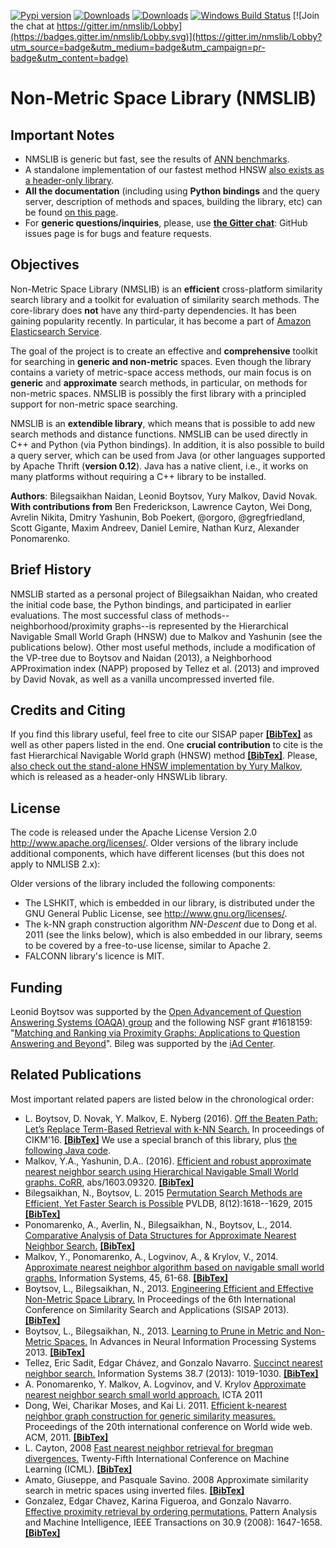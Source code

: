 [![Pypi version](https://img.shields.io/pypi/v/nmslib.svg)](http://pypi.python.org/pypi/nmslib)
[![Downloads](https://pepy.tech/badge/nmslib)](https://pepy.tech/project/nmslib)
[![Downloads](https://pepy.tech/badge/nmslib/month)](https://pepy.tech/project/nmslib)
[![Windows Build Status](https://ci.appveyor.com/api/projects/status/wd63b9doe7xco81t/branch/master?svg=true)](https://ci.appveyor.com/project/searchivarius/nmslib)
[![Join the chat at https://gitter.im/nmslib/Lobby](https://badges.gitter.im/nmslib/Lobby.svg)](https://gitter.im/nmslib/Lobby?utm_source=badge&utm_medium=badge&utm_campaign=pr-badge&utm_content=badge)

# Non-Metric Space Library (NMSLIB) 

## Important Notes

* NMSLIB is generic but fast, see the results of [ANN benchmarks](https://github.com/erikbern/ann-benchmarks).
* A standalone implementation of our fastest method HNSW [also exists as a header-only library](https://github.com/nmslib/hnswlib).
* **All the documentation** (including using **Python bindings** and the query server, description of methods and spaces, building the library, etc) can be found [on this page](/manual/README.md).
* For **generic questions/inquiries**, please, use [**the Gitter chat**](https://gitter.im/nmslib/Lobby?utm_source=badge&utm_medium=badge&utm_campaign=pr-badge&utm_content=badge): GitHub issues page is for bugs and feature requests.

## Objectives

Non-Metric Space Library (NMSLIB) is an **efficient** cross-platform similarity search library and a toolkit for evaluation of similarity search methods. The core-library does **not** have any third-party dependencies. It has been gaining popularity recently. In particular, it has become a part of [Amazon Elasticsearch Service](https://aws.amazon.com/about-aws/whats-new/2020/03/build-k-nearest-neighbor-similarity-search-engine-with-amazon-elasticsearch-service/).

The goal of the project is to create an effective and **comprehensive** toolkit for searching in **generic and non-metric** spaces.
Even though the library contains a variety of metric-space access methods,
our main focus is on **generic** and **approximate** search methods,
in particular, on methods for non-metric spaces.
NMSLIB is possibly the first library with a principled support for non-metric space searching.

NMSLIB is an **extendible library**, which means that is possible to add new search methods and distance functions. NMSLIB can be used directly in C++ and Python (via Python bindings). In addition, it is also possible to build a query server, which can be used from Java (or other languages supported by Apache Thrift (**version 0.12**). Java has a native client, i.e., it works on many platforms without requiring a C++ library to be installed.

**Authors**: Bilegsaikhan Naidan, Leonid Boytsov, Yury Malkov, David Novak. **With contributions from** Ben Frederickson, Lawrence Cayton, Wei Dong, Avrelin Nikita, Dmitry Yashunin, Bob Poekert, @orgoro, @gregfriedland, 
Scott Gigante, Maxim Andreev, Daniel Lemire, Nathan Kurz, Alexander Ponomarenko.

## Brief History

NMSLIB started as a personal project of Bilegsaikhan Naidan, who created the initial code base, the Python bindings,
and participated in earlier evaluations. 
The most successful class of methods--neighborhood/proximity graphs--is represented by the Hierarchical Navigable Small World Graph (HNSW) due to Malkov and Yashunin (see the publications below). Other most useful methods, include a modification of the VP-tree due to Boytsov and Naidan (2013), a Neighborhood APProximation index (NAPP) proposed by Tellez et al. (2013) and improved by David Novak, as well as a vanilla uncompressed inverted file.


## Credits and Citing

If you find this library useful, feel free to cite our SISAP paper [**[BibTex]**](http://dblp.uni-trier.de/rec/bibtex/conf/sisap/BoytsovN13) as well as other papers listed in the end. One **crucial contribution** to cite is the fast Hierarchical Navigable World graph (HNSW) method [**[BibTex]**](https://dblp.uni-trier.de/rec/bibtex/journals/corr/MalkovY16). Please, [also check out the stand-alone HNSW implementation by Yury Malkov](https://github.com/nmslib/hnswlib), which is released as a header-only HNSWLib library.

## License

The code is released under the Apache License Version 2.0 http://www.apache.org/licenses/. 
Older versions of the library include additional components, which have different licenses (but this does not apply to NMLISB 2.x):

Older versions of the library included the following components:
* The LSHKIT, which is embedded in our library, is distributed under the GNU General Public License, see http://www.gnu.org/licenses/. 
* The k-NN graph construction algorithm *NN-Descent* due to Dong et al. 2011 (see the links below), which is also embedded in our library, seems to be covered by a free-to-use license, similar to Apache 2.
* FALCONN library's licence is MIT.

## Funding

Leonid Boytsov was supported by the [Open Advancement of Question Answering Systems (OAQA) group](https://github.com/oaqa) and the following NSF grant #1618159: "[Matching and Ranking via Proximity Graphs: Applications to Question Answering and Beyond](https://www.nsf.gov/awardsearch/showAward?AWD_ID=1618159&HistoricalAwards=false)". Bileg was supported by the [iAd Center](https://web.archive.org/web/20160306011711/http://www.iad-center.com/).

## Related Publications

Most important related papers are listed below in the chronological order: 
* L. Boytsov, D. Novak, Y. Malkov, E. Nyberg  (2016). [Off the Beaten Path: Let’s Replace Term-Based Retrieval
with k-NN Search.](http://boytsov.info/pubs/cikm2016.pdf) In proceedings of CIKM'16. [**[BibTex]**](http://dblp.uni-trier.de/rec/bibtex/conf/cikm/BoytsovNMN16) We use a special branch of this library, plus [the following Java code](https://github.com/oaqa/knn4qa/tree/cikm2016).
* Malkov, Y.A., Yashunin, D.A.. (2016). [Efficient and robust approximate nearest neighbor search using Hierarchical Navigable Small World graphs. CoRR](http://arxiv.org/abs/1603.09320), abs/1603.09320. [**[BibTex]**](http://adsabs.harvard.edu/cgi-bin/nph-bib_query?bibcode=2016arXiv160309320M&data_type=BIBTEX&db_key=PRE&nocookieset=1)
* Bilegsaikhan, N., Boytsov, L. 2015 [Permutation Search Methods are Efficient, Yet Faster Search is Possible](http://boytsov.info/pubs/p2332-naidan-arxiv.pdf) PVLDB, 8(12):1618--1629, 2015 [**[BibTex]**](http://dblp.uni-trier.de/rec/bibtex/journals/corr/NaidanBN15)
* Ponomarenko, A., Averlin, N., Bilegsaikhan, N., Boytsov, L., 2014. [Comparative Analysis of Data Structures for Approximate Nearest Neighbor Search.](http://boytsov.info/pubs/da2014.pdf) [**[BibTex]**](http://scholar.google.com/scholar.bib?q=info:yOjNiT2Ql4AJ:scholar.google.com/&output=citation&hl=en&ct=citation&cd=0)
* Malkov, Y., Ponomarenko, A., Logvinov, A., & Krylov, V., 2014. [Approximate nearest neighbor algorithm based on navigable small world graphs.](http://www.sciencedirect.com/science/article/pii/S0306437913001300) Information Systems, 45, 61-68. [**[BibTex]**](http://dblp.uni-trier.de/rec/bibtex/journals/is/MalkovPLK14)
* Boytsov, L., Bilegsaikhan, N., 2013. [Engineering Efficient and Effective Non-Metric Space Library.](http://boytsov.info/pubs/sisap2013.pdf)   In Proceedings of the 6th International Conference on Similarity Search and Applications (SISAP 2013). [**[BibTex]**](http://dblp.uni-trier.de/rec/bibtex/conf/sisap/BoytsovN13)  
* Boytsov, L., Bilegsaikhan, N., 2013. [Learning to Prune in Metric and Non-Metric Spaces.](http://boytsov.info/pubs/nips2013.pdf)   In Advances in Neural Information Processing Systems 2013. [**[BibTex]**](http://dblp.uni-trier.de/rec/bibtex/conf/nips/BoytsovN13)
* Tellez, Eric Sadit, Edgar Chávez, and Gonzalo Navarro. [Succinct nearest neighbor search.](http://www.dcc.uchile.cl/~gnavarro/ps/is12.pdf) Information Systems 38.7 (2013): 1019-1030. [**[BibTex]**](http://dblp.uni-trier.de/rec/bibtex/journals/is/TellezCN13)
* A. Ponomarenko, Y. Malkov, A. Logvinov, and V. Krylov  [Approximate nearest
neighbor search small world approach.](http://www.iiis.org/CDs2011/CD2011IDI/ICTA_2011/Abstract.asp?myurl=CT175ON.pdf) ICTA 2011 
* Dong, Wei, Charikar Moses, and Kai Li. 2011. [Efficient k-nearest neighbor graph construction for generic similarity measures.](http://wwwconference.org/proceedings/www2011/proceedings/p577.pdf) Proceedings of the 20th international conference on World wide web. ACM, 2011.
[**[BibTex]**](http://dblp.uni-trier.de/rec/bibtex/conf/mir/DongWCL12)
* L. Cayton, 2008 [Fast nearest neighbor retrieval for bregman divergences.](http://lcayton.com/bbtree.pdf) Twenty-Fifth International Conference on Machine Learning (ICML). [**[BibTex]**](http://dblp.uni-trier.de/rec/bibtex/conf/icml/Cayton08)
* Amato, Giuseppe, and Pasquale Savino. 2008 Approximate similarity search in metric spaces using inverted files. [**[BibTex]**](http://dblp.uni-trier.de/rec/bibtex/conf/infoscale/AmatoS08)
* Gonzalez, Edgar Chavez, Karina Figueroa, and Gonzalo Navarro. [Effective proximity retrieval by ordering permutations.](http://www.dcc.uchile.cl/~gnavarro/ps/tpami07.pdf) Pattern Analysis and Machine Intelligence, IEEE Transactions on 30.9 (2008): 1647-1658. [**[BibTex]**](http://dblp.uni-trier.de/rec/bibtex/journals/pami/ChavezFN08)

